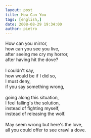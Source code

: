 ```yaml
---
layout: post
title: How Can You
tags: [english,]
date: 2008-08-29 19:34:00
author: pietro
---
```

How can you mirror,<br/>how can you see you live,<br/>after seeing me cry my horror,<br/>after having hit the dove?<br/><br/>I couldn't say,<br/>how would be if I did so,<br/>I must deny,<br/>if you say something wrong,<br/><br/>going along this situation,<br/>I feel falling's the solution,<br/>instead of fighting myself,<br/>instead of releasing the wolf.<br/><br/>May seem wrong but here's the love,<br/>all you could offer to see crawl a dove.
